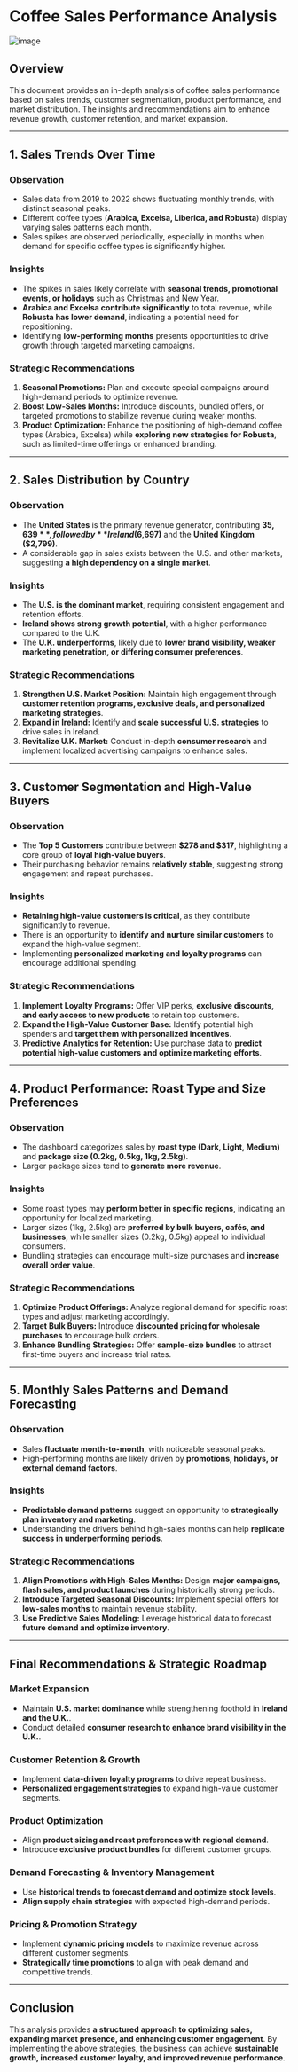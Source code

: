 # Coffee Sales Performance Analysis
![image](https://github.com/VivianNg9/Data-analysis-and-Visualization-with-Excel-/blob/main/image/Coffee%20Sales%20Dashboard.png)

## Overview
This document provides an in-depth analysis of coffee sales performance based on sales trends, customer segmentation, product performance, and market distribution. The insights and recommendations aim to enhance revenue growth, customer retention, and market expansion.

---

## 1. Sales Trends Over Time
### **Observation**
- Sales data from 2019 to 2022 shows fluctuating monthly trends, with distinct seasonal peaks.
- Different coffee types (**Arabica, Excelsa, Liberica, and Robusta**) display varying sales patterns each month.
- Sales spikes are observed periodically, especially in months when demand for specific coffee types is significantly higher.

### **Insights**
- The spikes in sales likely correlate with **seasonal trends, promotional events, or holidays** such as Christmas and New Year.
- **Arabica and Excelsa contribute significantly** to total revenue, while **Robusta has lower demand**, indicating a potential need for repositioning.
- Identifying **low-performing months** presents opportunities to drive growth through targeted marketing campaigns.

### **Strategic Recommendations**
1. **Seasonal Promotions:** Plan and execute special campaigns around high-demand periods to optimize revenue.
2. **Boost Low-Sales Months:** Introduce discounts, bundled offers, or targeted promotions to stabilize revenue during weaker months.
3. **Product Optimization:** Enhance the positioning of high-demand coffee types (Arabica, Excelsa) while **exploring new strategies for Robusta**, such as limited-time offerings or enhanced branding.

---

## 2. Sales Distribution by Country
### **Observation**
- The **United States** is the primary revenue generator, contributing **$35,639**, followed by **Ireland ($6,697)** and the **United Kingdom ($2,799)**.
- A considerable gap in sales exists between the U.S. and other markets, suggesting **a high dependency on a single market**.

### **Insights**
- The **U.S. is the dominant market**, requiring consistent engagement and retention efforts.
- **Ireland shows strong growth potential**, with a higher performance compared to the U.K.
- The **U.K. underperforms**, likely due to **lower brand visibility, weaker marketing penetration, or differing consumer preferences**.

### **Strategic Recommendations**
1. **Strengthen U.S. Market Position:** Maintain high engagement through **customer retention programs, exclusive deals, and personalized marketing strategies**.
2. **Expand in Ireland:** Identify and **scale successful U.S. strategies** to drive sales in Ireland.
3. **Revitalize U.K. Market:** Conduct in-depth **consumer research** and implement localized advertising campaigns to enhance sales.

---

## 3. Customer Segmentation and High-Value Buyers
### **Observation**
- The **Top 5 Customers** contribute between **$278 and $317**, highlighting a core group of **loyal high-value buyers**.
- Their purchasing behavior remains **relatively stable**, suggesting strong engagement and repeat purchases.

### **Insights**
- **Retaining high-value customers is critical**, as they contribute significantly to revenue.
- There is an opportunity to **identify and nurture similar customers** to expand the high-value segment.
- Implementing **personalized marketing and loyalty programs** can encourage additional spending.

### **Strategic Recommendations**
1. **Implement Loyalty Programs:** Offer VIP perks, **exclusive discounts, and early access to new products** to retain top customers.
2. **Expand the High-Value Customer Base:** Identify potential high spenders and **target them with personalized incentives**.
3. **Predictive Analytics for Retention:** Use purchase data to **predict potential high-value customers and optimize marketing efforts**.

---

## 4. Product Performance: Roast Type and Size Preferences
### **Observation**
- The dashboard categorizes sales by **roast type (Dark, Light, Medium)** and **package size (0.2kg, 0.5kg, 1kg, 2.5kg)**.
- Larger package sizes tend to **generate more revenue**.

### **Insights**
- Some roast types may **perform better in specific regions**, indicating an opportunity for localized marketing.
- Larger sizes (1kg, 2.5kg) are **preferred by bulk buyers, cafés, and businesses**, while smaller sizes (0.2kg, 0.5kg) appeal to individual consumers.
- Bundling strategies can encourage multi-size purchases and **increase overall order value**.

### **Strategic Recommendations**
1. **Optimize Product Offerings:** Analyze regional demand for specific roast types and adjust marketing accordingly.
2. **Target Bulk Buyers:** Introduce **discounted pricing for wholesale purchases** to encourage bulk orders.
3. **Enhance Bundling Strategies:** Offer **sample-size bundles** to attract first-time buyers and increase trial rates.

---

## 5. Monthly Sales Patterns and Demand Forecasting
### **Observation**
- Sales **fluctuate month-to-month**, with noticeable seasonal peaks.
- High-performing months are likely driven by **promotions, holidays, or external demand factors**.

### **Insights**
- **Predictable demand patterns** suggest an opportunity to **strategically plan inventory and marketing**.
- Understanding the drivers behind high-sales months can help **replicate success in underperforming periods**.

### **Strategic Recommendations**
1. **Align Promotions with High-Sales Months:** Design **major campaigns, flash sales, and product launches** during historically strong periods.
2. **Introduce Targeted Seasonal Discounts:** Implement special offers for **low-sales months** to maintain revenue stability.
3. **Use Predictive Sales Modeling:** Leverage historical data to forecast **future demand and optimize inventory**.

---

## Final Recommendations & Strategic Roadmap
### **Market Expansion**
- Maintain **U.S. market dominance** while strengthening foothold in **Ireland and the U.K.**.
- Conduct detailed **consumer research to enhance brand visibility in the U.K.**.

### **Customer Retention & Growth**
- Implement **data-driven loyalty programs** to drive repeat business.
- **Personalized engagement strategies** to expand high-value customer segments.

### **Product Optimization**
- Align **product sizing and roast preferences with regional demand**.
- Introduce **exclusive product bundles** for different customer groups.

### **Demand Forecasting & Inventory Management**
- Use **historical trends to forecast demand and optimize stock levels**.
- **Align supply chain strategies** with expected high-demand periods.

### **Pricing & Promotion Strategy**
- Implement **dynamic pricing models** to maximize revenue across different customer segments.
- **Strategically time promotions** to align with peak demand and competitive trends.

---

## Conclusion
This analysis provides **a structured approach to optimizing sales, expanding market presence, and enhancing customer engagement**. By implementing the above strategies, the business can achieve **sustainable growth, increased customer loyalty, and improved revenue performance**.
